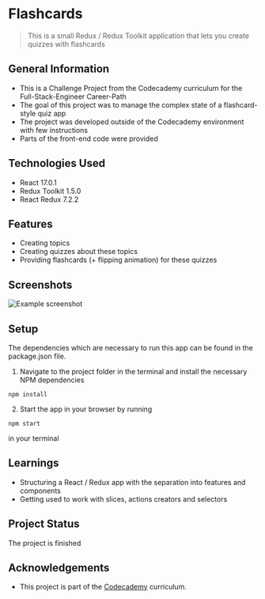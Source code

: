 # Flashcards
> This is a small Redux / Redux Toolkit application that lets you create quizzes with flashcards


## General Information
- This is a Challenge Project from the Codecademy curriculum for the Full-Stack-Engineer Career-Path
- The goal of this project was to manage the complex state of a flashcard-style quiz app
- The project was developed outside of the Codecademy environment with few instructions
- Parts of the front-end code were provided


## Technologies Used
- React 17.0.1
- Redux Toolkit 1.5.0
- React Redux 7.2.2


## Features
- Creating topics 
- Creating quizzes about these topics
- Providing flashcards (+ flipping animation) for these quizzes


## Screenshots
![Example screenshot](https://i.ibb.co/nm4Gzw4/flashcards-screenshot.jpg)


## Setup
The dependencies which are necessary to run this app can be found in the package.json file.

1. Navigate to the project folder in the terminal and install the necessary NPM dependencies
```
npm install
```
2. Start the app in your browser by running
```
npm start
```
in your terminal



## Learnings
- Structuring a React / Redux app with the separation into features and components
- Getting used to work with slices, actions creators and selectors


## Project Status
The project is finished


## Acknowledgements
- This project is part of the [Codecademy](https://www.codecademy.com/) curriculum.



